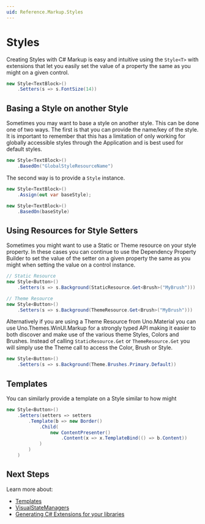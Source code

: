 ```yaml
---
uid: Reference.Markup.Styles
---
```

# Styles

Creating Styles with C# Markup is easy and intuitive using the `Style<T>` with extensions that let you easily set the value of a property the same as you might on a given control.

```cs
new Style<TextBlock>()
	.Setters(s => s.FontSize(14))
```

## Basing a Style on another Style

Sometimes you may want to base a style on another style. This can be done one of two ways. The first is that you can provide the name/key of the style. It is important to remember that this has a limitation of only working for globally accessible styles through the Application and is best used for default styles.

```cs
new Style<TextBlock>()
	.BasedOn("GlobalStyleResourceName")
```

The second way is to provide a `Style` instance.

```cs
new Style<TextBlock>()
	.Assign(out var baseStyle);

new Style<TextBlock>()
	.BasedOn(baseStyle)
```

## Using Resources for Style Setters

Sometimes you might want to use a Static or Theme resource on your style property. In these cases you can continue to use the Dependency Property Builder to set the value of the setter on a given property the same as you might when setting the value on a control instance.

```cs
// Static Resource
new Style<Button>()
	.Setters(s => s.Background(StaticResource.Get<Brush>("MyBrush")))

// Theme Resource
new Style<Button>()
	.Setters(s => s.Background(ThemeResource.Get<Brush>("MyBrush")))
```

Alternatively if you are using a Theme Resource from Uno.Material you can use Uno.Themes.WinUI.Markup for a strongly typed API making it easier to both discover and make use of the various theme Styles, Colors and Brushes. Instead of calling `StaticResource.Get` or `ThemeResource.Get` you will simply use the Theme call to access the Color, Brush or Style.

```cs
new Style<Button>()
	.Setters(s => s.Background(Theme.Brushes.Primary.Default))
```

## Templates

You can similarly provide a template on a Style similar to how might

```cs
new Style<Button>()
	.Setters(setters => setters
		.Template(b => new Border()
			.Child(
				new ContentPresenter()
					.Content(x => x.TemplateBind(() => b.Content))
			)
		)
	)
```

## Next Steps

Learn more about:

- [Templates](xref:Reference.Markup.Templates)
- [VisualStateManagers](xref:Reference.Markup.VisualStateManager)
- [Generating C# Extensions for your libraries](xref:Reference.Markup.GeneratingExtensions)
